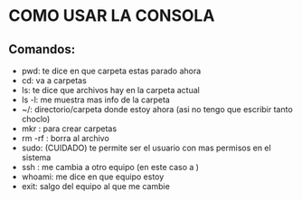 # COMO USAR LA CONSOLA
## Comandos:
- pwd: te dice en que carpeta estas parado ahora
- cd: va a carpetas
- ls: te dice que archivos hay en la carpeta actual
- ls -l: me muestra mas info de la carpeta
- ~/: directorio/carpeta donde estoy ahora (asi no tengo que escribir tanto choclo)
- mkr <nombre>: para crear carpetas
- rm -rf <archivo>: borra al archivo 
- sudo: (CUIDADO) te permite ser el usuario con mas permisos en el sistema
- ssh <equipo>: me cambia a otro equipo (en este caso a <equipo>)
- whoami: me dice en que equipo estoy
- exit: salgo del equipo al que me cambie





